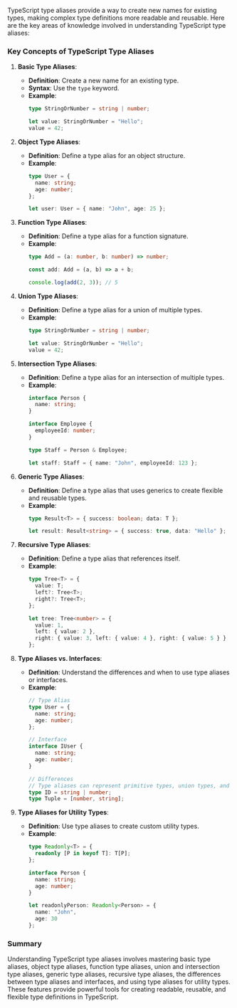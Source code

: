 TypeScript type aliases provide a way to create new names for existing types, making complex type definitions more readable and reusable. Here are the key areas of knowledge involved in understanding TypeScript type aliases:

### Key Concepts of TypeScript Type Aliases

1. **Basic Type Aliases**:
   - **Definition**: Create a new name for an existing type.
   - **Syntax**: Use the `type` keyword.
   - **Example**:
     ```typescript
     type StringOrNumber = string | number;

     let value: StringOrNumber = "Hello";
     value = 42;
     ```

2. **Object Type Aliases**:
   - **Definition**: Define a type alias for an object structure.
   - **Example**:
     ```typescript
     type User = {
       name: string;
       age: number;
     };

     let user: User = { name: "John", age: 25 };
     ```

3. **Function Type Aliases**:
   - **Definition**: Define a type alias for a function signature.
   - **Example**:
     ```typescript
     type Add = (a: number, b: number) => number;

     const add: Add = (a, b) => a + b;

     console.log(add(2, 3)); // 5
     ```

4. **Union Type Aliases**:
   - **Definition**: Define a type alias for a union of multiple types.
   - **Example**:
     ```typescript
     type StringOrNumber = string | number;

     let value: StringOrNumber = "Hello";
     value = 42;
     ```

5. **Intersection Type Aliases**:
   - **Definition**: Define a type alias for an intersection of multiple types.
   - **Example**:
     ```typescript
     interface Person {
       name: string;
     }

     interface Employee {
       employeeId: number;
     }

     type Staff = Person & Employee;

     let staff: Staff = { name: "John", employeeId: 123 };
     ```

6. **Generic Type Aliases**:
   - **Definition**: Define a type alias that uses generics to create flexible and reusable types.
   - **Example**:
     ```typescript
     type Result<T> = { success: boolean; data: T };

     let result: Result<string> = { success: true, data: "Hello" };
     ```

7. **Recursive Type Aliases**:
   - **Definition**: Define a type alias that references itself.
   - **Example**:
     ```typescript
     type Tree<T> = {
       value: T;
       left?: Tree<T>;
       right?: Tree<T>;
     };

     let tree: Tree<number> = {
       value: 1,
       left: { value: 2 },
       right: { value: 3, left: { value: 4 }, right: { value: 5 } }
     };
     ```

8. **Type Aliases vs. Interfaces**:
   - **Definition**: Understand the differences and when to use type aliases or interfaces.
   - **Example**:
     ```typescript
     // Type Alias
     type User = {
       name: string;
       age: number;
     };

     // Interface
     interface IUser {
       name: string;
       age: number;
     }

     // Differences
     // Type aliases can represent primitive types, union types, and tuples, while interfaces cannot.
     type ID = string | number;
     type Tuple = [number, string];
     ```

9. **Type Aliases for Utility Types**:
   - **Definition**: Use type aliases to create custom utility types.
   - **Example**:
     ```typescript
     type Readonly<T> = {
       readonly [P in keyof T]: T[P];
     };

     interface Person {
       name: string;
       age: number;
     }

     let readonlyPerson: Readonly<Person> = {
       name: "John",
       age: 30
     };
     ```

### Summary

Understanding TypeScript type aliases involves mastering basic type aliases, object type aliases, function type aliases, union and intersection type aliases, generic type aliases, recursive type aliases, the differences between type aliases and interfaces, and using type aliases for utility types. These features provide powerful tools for creating readable, reusable, and flexible type definitions in TypeScript.